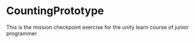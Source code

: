 # CountingPrototype
This is the mission checkpoint exercise for the unity learn course of junior programmer
